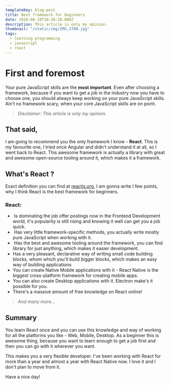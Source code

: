 ```yaml
---
templateKey: blog-post
title: Best framework for beginners
date: 2018-08-10T10:28:10.000Z
description: This article is only my opinion.
thumbnail: "/static/img/IMG_2700.jpg"
tags:
  - learning programming
  - javascript
  - react
---
```

# First and foremost

Your pure JavaScript skills are the **most important**. Even after choosing a framework, because if you want to get a job in the industry now you have to choose one, you should always keep working on your pure JavaScript skills.
Ain't no framework scary, when your core JavaScript skills are on point.

>*Disclaimer: This article is only my opinion.*

## **That said,**

I am going to recommend you the only framework I know - **React**.
This is my favourite one, I tried once Angular and didn't understand it at all, so I went back to React.
This awesome framework is actually a library with great and awesome open-source tooling around it, which makes it a framework.

## **What's React ?**

Exact definition you can find at [reactjs.org](https://reactjs.org/), I am gonna write I few points, why I think React is the best framework for beginners.

### **React**:

-  Is dominating the job offer postings now in the Frontend Development world, it's popularity is still rising and knowing it well can get you a job quick.
-  Has very little framework-specific methods, you actually write mostly pure JavaScript when working with it.
-  Has the best and awesome tooling around the framework, you can find library for just anything, which makes it easier development.
- Has a very pleasant, declarative way of writing small code building blocks, whom which you'll build bigger blocks, which makes an easy way of building applications
- You can create Native Mobile applications with it - React Native is the biggest cross-platform framework for creating mobile apps.
- You can also create Desktop applications with it. Electron make's it possible for you.
- There's a massive amount of free knowledge on React online!

>*And many more...*

## **Summary**

You learn React once and you can use this knowledge and way of working for all the platforms you like - Web, Mobile, Desktop. As a beginner this is awesome thing, because you want to learn enough to get a job first and then you can go with it wherever you want.

This makes you a very flexible developer. I've been working with React for more than a year and almost a year with React Native now. I love it and I don't plan to move from it.

Have a nice day!

